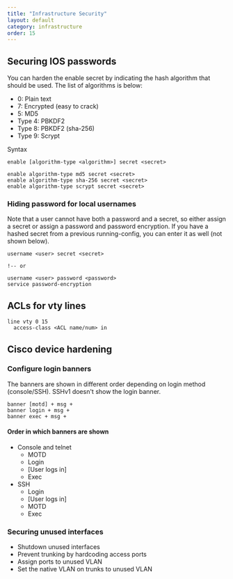 ```yaml
---
title: "Infrastructure Security"
layout: default
category: infrastructure
order: 15
---
```


## Securing IOS passwords
You can harden the enable secret by indicating the hash algorithm that should be used. The list of algorithms is below:

* 0: Plain text
* 7: Encrypted (easy to crack)
* 5: MD5
* Type 4: PBKDF2
* Type 8: PBKDF2 (sha-256)
* Type 9: Scrypt

Syntax

    enable [algorithm-type <algorithm>] secret <secret>

    enable algorithm-type md5 secret <secret>
    enable algorithm-type sha-256 secret <secret>
    enable algorithm-type scrypt secret <secret>

### Hiding password for local usernames
Note that a user cannot have both a password and a secret, so either assign a secret or assign a password and password encryption. If you have a hashed secret from a previous running-config, you can enter it as well (not shown below).

    username <user> secret <secret>

    !-- or

    username <user> password <password>
    service password-encryption

## ACLs for vty lines

    line vty 0 15
      access-class <ACL name/num> in

## Cisco device hardening

### Configure login banners
The banners are shown in different order depending on login method (console/SSH). SSHv1 doesn't show the login banner.

    banner [motd] + msg +
    banner login + msg +
    banner exec + msg +

#### Order in which banners are shown
* Console and telnet
    - MOTD
    - Login
    - [User logs in]
    - Exec
* SSH
    - Login
    - [User logs in]
    - MOTD
    - Exec

### Securing unused interfaces
* Shutdown unused interfaces
* Prevent trunking by hardcoding access ports
* Assign ports to unused VLAN
* Set the native VLAN on trunks to unused VLAN
